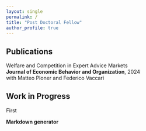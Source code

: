 ```yaml
---
layout: single
permalink: /
title: "Post Doctoral Fellow"
author_profile: true
---
```


## Publications
Welfare and Competition in Expert Advice Markets<br>
**Journal of Economic Behavior and Organization**, 2024<br>
with Matteo Ploner and Federico Vaccari

## Work in Progress
First

**Markdown generator**
